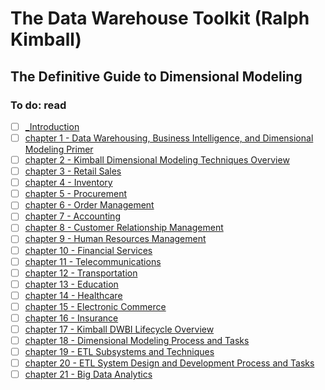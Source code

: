 # The Data Warehouse Toolkit (Ralph Kimball)

## The Definitive Guide to Dimensional Modeling

### To do: read
- [ ] [_Introduction](./pdf/_Introduction.pdf)
- [ ] [chapter 1 - Data Warehousing, Business Intelligence, and Dimensional Modeling Primer](./pdf/chapter%201%20-%20Data%20Warehousing%2C%20Business%20Intelligence%2C%20and%20Dimensional%20Modeling%20Primer.pdf)
- [ ] [chapter 2 - Kimball Dimensional Modeling Techniques Overview](./pdf/chapter%202%20-%20Kimball%20Dimensional%20Modeling%20Techniques%20Overview.pdf)
- [ ] [chapter 3 - Retail Sales](./pdf/chapter%203%20-%20Retail%20Sales.pdf)
- [ ] [chapter 4 - Inventory](./pdf/chapter%204%20-%20Inventory.pdf)
- [ ] [chapter 5 - Procurement](./pdf/chapter%205%20-%20Procurement.pdf)
- [ ] [chapter 6 - Order Management](./pdf/chapter%206%20-%20Order%20Management.pdf)
- [ ] [chapter 7 - Accounting](./pdf/chapter%207%20-%20Accounting.pdf)
- [ ] [chapter 8 - Customer Relationship Management](./pdf/chapter%208%20-%20Customer%20Relationship%20Management.pdf)
- [ ] [chapter 9 - Human Resources Management](./pdf/chapter%209%20-%20Human%20Resources%20Management.pdf)
- [ ] [chapter 10 - Financial Services](./pdf/chapter%2010%20-%20Financial%20Services.pdf)
- [ ] [chapter 11 - Telecommunications](./pdf/chapter%2011%20-%20Telecommunications.pdf)
- [ ] [chapter 12 - Transportation](./pdf/chapter%2012%20-%20Transportation.pdf)
- [ ] [chapter 13 - Education](./pdf/chapter%2013%20-%20Education.pdf)
- [ ] [chapter 14 - Healthcare](./pdf/chapter%2014%20-%20Healthcare.pdf)
- [ ] [chapter 15 - Electronic Commerce](./pdf/chapter%2015%20-%20Electronic%20Commerce.pdf)
- [ ] [chapter 16 - Insurance](./pdf/chapter%2016%20-%20Insurance.pdf)
- [ ] [chapter 17 - Kimball DWBI Lifecycle Overview](./pdf/chapter%2017%20-%20Kimball%20DWBI%20Lifecycle%20Overview.pdf)
- [ ] [chapter 18 - Dimensional Modeling Process and Tasks](./pdf/chapter%2018%20-%20Dimensional%20Modeling%20Process%20and%20Tasks.pdf)
- [ ] [chapter 19 - ETL Subsystems and Techniques](./pdf/chapter%2019%20-%20ETL%20Subsystems%20and%20Techniques.pdf)
- [ ] [chapter 20 - ETL System Design and Development Process and Tasks](./pdf/chapter%2020%20-%20ETL%20System%20Design%20and%20Development%20Process%20and%20Tasks.pdf)
- [ ] [chapter 21 - Big Data Analytics](./pdf/chapter%2021%20-%20Big%20Data%20Analytics.pdf)
